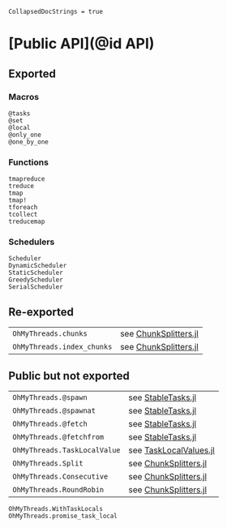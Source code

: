 ```@meta
CollapsedDocStrings = true
```

# [Public API](@id API)

## Exported

### Macros
```@docs
@tasks
@set
@local
@only_one
@one_by_one
```

### Functions

```@docs
tmapreduce
treduce
tmap
tmap!
tforeach
tcollect
treducemap
```

### Schedulers

```@docs
Scheduler
DynamicScheduler
StaticScheduler
GreedyScheduler
SerialScheduler
```

## Re-exported

|                        |                                                                     |
|------------------------|---------------------------------------------------------------------|
| `OhMyThreads.chunks`   | see [ChunkSplitters.jl](https://juliafolds2.github.io/ChunkSplitters.jl/stable/references/#ChunkSplitters.chunks) |
| `OhMyThreads.index_chunks`   | see [ChunkSplitters.jl](https://juliafolds2.github.io/ChunkSplitters.jl/stable/references/#ChunkSplitters.index_chunks) |

## Public but not exported

|                        |                                                                     |
|------------------------|---------------------------------------------------------------------|
| `OhMyThreads.@spawn`   | see [StableTasks.jl](https://github.com/JuliaFolds2/StableTasks.jl) |
| `OhMyThreads.@spawnat` | see [StableTasks.jl](https://github.com/JuliaFolds2/StableTasks.jl) |
| `OhMyThreads.@fetch`   | see [StableTasks.jl](https://github.com/JuliaFolds2/StableTasks.jl) |
| `OhMyThreads.@fetchfrom` | see [StableTasks.jl](https://github.com/JuliaFolds2/StableTasks.jl) |
| `OhMyThreads.TaskLocalValue`   | see [TaskLocalValues.jl](https://github.com/vchuravy/TaskLocalValues.jl) |
| `OhMyThreads.Split`   | see [ChunkSplitters.jl](https://juliafolds2.github.io/ChunkSplitters.jl/stable/references/#ChunkSplitters.Split) |
| `OhMyThreads.Consecutive`   | see [ChunkSplitters.jl](https://juliafolds2.github.io/ChunkSplitters.jl/stable/references/#ChunkSplitters.Consecutive) |
| `OhMyThreads.RoundRobin`   | see [ChunkSplitters.jl](https://juliafolds2.github.io/ChunkSplitters.jl/stable/references/#ChunkSplitters.RoundRobin) |


```@docs
OhMyThreads.WithTaskLocals
OhMyThreads.promise_task_local
```

